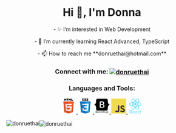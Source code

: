 <h1 align="center">Hi 👋, I'm Donna</h1>

<p align="center"> - ✨ I’m interested in Web Development </p>

<p align="center"> - 🌱 I’m currently learning React Advanced, TypeScript </p>

<p align="center"> - 📫 How to reach me **donruethai@hotmail.com** </p>

<h3 align="center">Connect with me: <a href="https://linkedin.com/in/donruethai" target="blank"><img align="center" src="https://raw.githubusercontent.com/rahuldkjain/github-profile-readme-generator/master/src/images/icons/Social/linked-in-alt.svg" alt="donruethai" height="30" width="40" /></a></h3> 

<h3 align="center">Languages and Tools:</h3>
<p align="center"> 
<a href="https://www.w3.org/html/" target="_blank" rel="noreferrer"> <img src="https://raw.githubusercontent.com/devicons/devicon/master/icons/html5/html5-original-wordmark.svg" alt="html5" width="40" height="40"/> </a>  
  <a href="https://www.w3schools.com/css/" target="_blank" rel="noreferrer"> <img src="https://raw.githubusercontent.com/devicons/devicon/master/icons/css3/css3-original-wordmark.svg" alt="css3" width="40" height="40"/> </a>  
  <a href="https://getbootstrap.com" target="_blank" rel="noreferrer"> <img src="https://raw.githubusercontent.com/devicons/devicon/master/icons/bootstrap/bootstrap-plain-wordmark.svg" alt="bootstrap" width="40" height="40"/> </a>  
  <a href="https://developer.mozilla.org/en-US/docs/Web/JavaScript" target="_blank" rel="noreferrer"> <img src="https://raw.githubusercontent.com/devicons/devicon/master/icons/javascript/javascript-original.svg" alt="javascript" width="40" height="40"/> </a> 
  <a href="https://reactjs.org/" target="_blank" rel="noreferrer"> <img src="https://raw.githubusercontent.com/devicons/devicon/master/icons/react/react-original-wordmark.svg" alt="react" width="40" height="40"/> </a> </p>

<p><img align="left" src="https://github-readme-stats.vercel.app/api/top-langs?username=donruethai&show_icons=true&locale=en&layout=compact" alt="donruethai" /></p>

<p><img align="center" src="https://github-readme-stats.vercel.app/api?username=donruethai&show_icons=true&locale=en" alt="donruethai" /></p>









<!---
Donruethai/Donruethai is a ✨ special ✨ repository because its `README.md` (this file) appears on your GitHub profile.
You can click the Preview link to take a look at your changes.
--->
